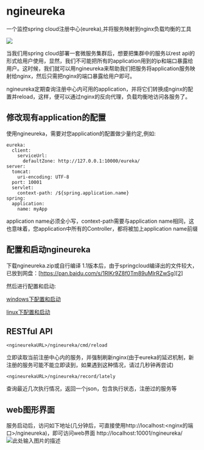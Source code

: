 # ngineureka
一个监控spring cloud注册中心(eureka),并将服务映射到nginx负载均衡的工具

![][1]

当我们用spring cloud部署一套微服务集群后，想要把集群中的服务以rest api的形式给用户使用，显然，我们不可能把所有的application用到的ip和端口暴露给用户。这时候，我们就可以用ngineureka来帮助我们把服务将application服务映射给nginx，然后只需把nginx的端口暴露给用户即可。

ngineureka定期查询注册中心内可用的application，并将它们转换成nginx的配置并reload，这样，便可以通过nginx的反向代理，负载均衡地访问各服务了。

## 修改现有application的配置
使用ngineureka，需要对您application的配置做少量约定,例如:
```
eureka:
  client:
    serviceUrl:
      defaultZone: http://127.0.0.1:10000/eureka/
server:
  tomcat:
    uri-encoding: UTF-8
  port: 10001
  servlet:
    context-path: /${spring.application.name}
spring:
  application:
    name: myApp
```
application name必须全小写，context-path需要与application name相同，这也意味着，您application中所有的Controller，都将被加上application name前缀


## 配置和启动ngineureka
下载ngineureka.zip或自行编译
1.1版本后，由于springcloud编译出的文件较大，已放到网盘：[https://pan.baidu.com/s/1RlKr9Z8f0Tm89uMlrRZwSg][2]

然后进行配置和启动:

[windows下配置和启动][3]

[linux下配置和启动][4]

## RESTful API

```
<ngineurekaURL>/ngineureka/cmd/reload
```
立即读取当前注册中心内的服务，并强制刷新nginx(由于eureka的延迟机制，新注册的服务可能不能立即读到，如果遇到这种情况，请过几秒钟再尝试)

```
<ngineurekaURL>/ngineureka/record/lately
```
查询最近几次执行情况，返回一个json，包含执行状态，注册过的服务等

## web图形界面
服务启动后，访问如下地址(几分钟后，可直接使用http://localhost:<nginx的端口>/ngineureka)，即可访问web界面
http://localhost:10001/ngineureka/
![此处输入图片的描述][5]


  [1]: http://7xlvcv.com1.z0.glb.clouddn.com/01bbc543-059f-4f2a-8364-dd95a7505deb
  [2]: https://pan.baidu.com/s/1RlKr9Z8f0Tm89uMlrRZwSg
  [3]: https://github.com/codingmiao/ngineureka/blob/master/wincfg.md "windows下配置和启动"
  [4]: https://github.com/codingmiao/ngineureka/blob/master/linuxcfg.md "linux下配置和启动"
  [5]: http://7xlvcv.com1.z0.glb.clouddn.com/9fffa1d7-5116-4149-911e-0656f90bca4b